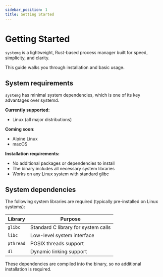 ```yaml
---
sidebar_position: 1
title: Getting Started
---
```


# Getting Started

`systemg` is a lightweight, Rust-based process manager built for speed, simplicity, and clarity.

This guide walks you through installation and basic usage.

## System requirements

`systemg` has minimal system dependencies, which is one of its key advantages over systemd.

**Currently supported:**
- Linux (all major distributions)

**Coming soon:**
- Alpine Linux
- macOS

**Installation requirements:**
- No additional packages or dependencies to install
- The binary includes all necessary system libraries
- Works on any Linux system with standard glibc

## System dependencies

The following system libraries are required (typically pre-installed on Linux systems):

| Library | Purpose |
|---------|---------|
| `glibc` | Standard C library for system calls |
| `libc` | Low-level system interface |
| `pthread` | POSIX threads support |
| `dl` | Dynamic linking support |

These dependencies are compiled into the binary, so no additional installation is required.
